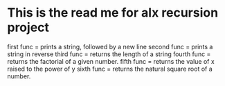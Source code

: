 This is the read me for alx recursion project
=============================================================

first func =  prints a string, followed by a new line
second func = prints a string in reverse
third func = returns the length of a string
fourth func = returns the factorial of a given number.
fifth func =  returns the value of x raised to the power of y
sixth func = returns the natural square root of a number.
